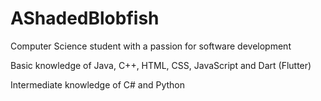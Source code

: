 # AShadedBlobfish

Computer Science student with a passion for software development
<br>

Basic knowledge of Java, C++, HTML, CSS, JavaScript and Dart (Flutter)

Intermediate knowledge of C# and Python
